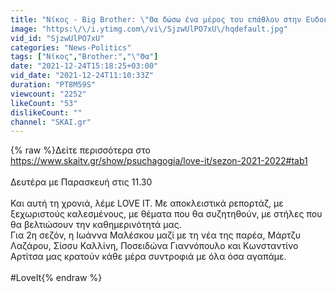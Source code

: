```yaml
---
title: "Νίκος - Big Brother: \"Θα δώσω ένα μέρος του επάθλου στην Ευδοκία\" | Love it | 24\/12\/2021"
image: "https:\/\/i.ytimg.com\/vi\/SjzwUlPO7xU\/hqdefault.jpg"
vid_id: "SjzwUlPO7xU"
categories: "News-Politics"
tags: ["Νίκος","Brother:","\"Θα"]
date: "2021-12-24T15:18:25+03:00"
vid_date: "2021-12-24T11:10:33Z"
duration: "PT8M59S"
viewcount: "2252"
likeCount: "53"
dislikeCount: ""
channel: "SKAI.gr"
---
```

{% raw %}Δείτε περισσότερα στο <a rel="nofollow" target="blank" href="https://www.skaitv.gr/show/psuchagogia/love-it/sezon-2021-2022#tab1">https://www.skaitv.gr/show/psuchagogia/love-it/sezon-2021-2022#tab1</a><br /><br />Δευτέρα με Παρασκευή στις 11.30<br /><br />Και αυτή τη χρονιά, λέμε LOVE IT. Με αποκλειστικά ρεπορτάζ, με ξεχωριστούς καλεσμένους, με θέματα που θα συζητηθούν, με στήλες που θα βελτιώσουν την καθημερινότητά μας. <br />Για 2η σεζόν, η Ιωάννα Μαλέσκου μαζί με τη νέα της παρέα, Μάρτζυ Λαζάρου, Σίσσυ Καλλίνη, Ποσειδώνα Γιαννόπουλο και Κωνσταντίνο Αρτίτσα μας κρατούν κάθε μέρα συντροφιά με όλα όσα αγαπάμε.<br /><br />#LoveIt{% endraw %}
